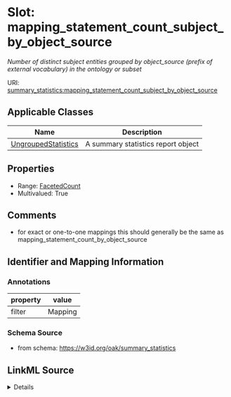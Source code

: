 # Slot: mapping_statement_count_subject_by_object_source
_Number of distinct subject entities grouped by object_source (prefix of external vocabulary) in the ontology or subset_


URI: [summary_statistics:mapping_statement_count_subject_by_object_source](https://w3id.org/oaklib/summary_statistics.mapping_statement_count_subject_by_object_source)



<!-- no inheritance hierarchy -->




## Applicable Classes

| Name | Description |
| --- | --- |
[UngroupedStatistics](UngroupedStatistics.md) | A summary statistics report object






## Properties

* Range: [FacetedCount](FacetedCount.md)
* Multivalued: True








## Comments

* for exact or one-to-one mappings this should generally be the same as mapping_statement_count_by_object_source

## Identifier and Mapping Information





### Annotations

| property | value |
| --- | --- |
| filter | Mapping || facet | ObjectSource || distinct | Subject |



### Schema Source


* from schema: https://w3id.org/oak/summary_statistics




## LinkML Source

<details>
```yaml
name: mapping_statement_count_subject_by_object_source
annotations:
  filter:
    tag: filter
    value: Mapping
  facet:
    tag: facet
    value: ObjectSource
  distinct:
    tag: distinct
    value: Subject
description: Number of distinct subject entities grouped by object_source (prefix
  of external vocabulary) in the ontology or subset
comments:
- for exact or one-to-one mappings this should generally be the same as mapping_statement_count_by_object_source
from_schema: https://w3id.org/oak/summary_statistics
rank: 1000
multivalued: true
alias: mapping_statement_count_subject_by_object_source
owner: UngroupedStatistics
domain_of:
- UngroupedStatistics
slot_group: metadata_statistic_group
range: FacetedCount
inlined: true

```
</details>